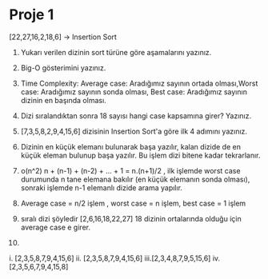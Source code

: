 ﻿# Proje 1
[22,27,16,2,18,6] -> Insertion Sort

1. Yukarı verilen dizinin sort türüne göre aşamalarını yazınız.
2. Big-O gösterimini yazınız.
3. Time Complexity: Average case: Aradığımız sayının ortada olması,Worst case: Aradığımız sayının sonda olması, Best case: Aradığımız sayının dizinin en başında olması.
4. Dizi sıralandıktan sonra 18 sayısı hangi case kapsamına girer? Yazınız.
5. [7,3,5,8,2,9,4,15,6] dizisinin Insertion Sort'a göre ilk 4 adımını yazınız.

1. Dizinin en küçük elemanı bulunarak başa yazılır, kalan dizide de en küçük eleman bulunup başa yazılır. Bu işlem dizi bitene kadar tekrarlanır.
2. o(n^2)  n + (n-1) + (n-2) + ... + 1 = n.(n+1)/2 , ilk işlemde worst case durumunda n tane elemana bakılır (en küçük elemanın sonda olması), sonraki işlemde n-1 elemanlı dizide arama yapılır.
3. Average case = n/2 işlem , worst case = n işlem, best case = 1 işlem
4. sıralı dizi şöyledir [2,6,16,18,22,27] 18 dizinin ortalarında olduğu için average case e girer.

5. 
i.  [2,3,5,8,7,9,4,15,6]
ii. [2,3,5,8,7,9,4,15,6]
iii.[2,3,4,8,7,9,5,15,6]
iv. [2,3,5,6,7,9,4,15,8]
